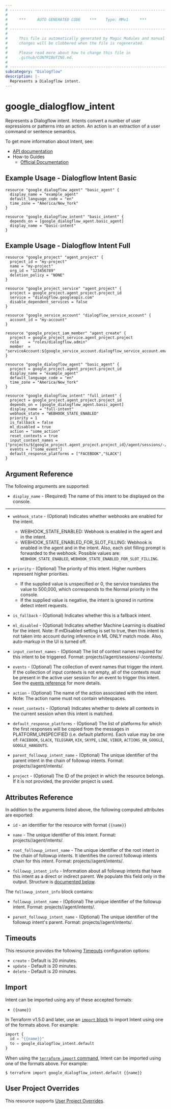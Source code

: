 ```yaml
---
# ----------------------------------------------------------------------------
#
#     ***     AUTO GENERATED CODE    ***    Type: MMv1     ***
#
# ----------------------------------------------------------------------------
#
#     This file is automatically generated by Magic Modules and manual
#     changes will be clobbered when the file is regenerated.
#
#     Please read more about how to change this file in
#     .github/CONTRIBUTING.md.
#
# ----------------------------------------------------------------------------
subcategory: "Dialogflow"
description: |-
  Represents a Dialogflow intent.
---
```


# google_dialogflow_intent

Represents a Dialogflow intent. Intents convert a number of user expressions or patterns into an action. An action
is an extraction of a user command or sentence semantics.


To get more information about Intent, see:

* [API documentation](https://cloud.google.com/dialogflow/docs/reference/rest/v2/projects.agent.intents)
* How-to Guides
    * [Official Documentation](https://cloud.google.com/dialogflow/docs/)

## Example Usage - Dialogflow Intent Basic


```hcl
resource "google_dialogflow_agent" "basic_agent" {
  display_name = "example_agent"
  default_language_code = "en"
  time_zone = "America/New_York"
}

resource "google_dialogflow_intent" "basic_intent" {
  depends_on = [google_dialogflow_agent.basic_agent]
  display_name = "basic-intent"
}
```
## Example Usage - Dialogflow Intent Full


```hcl
resource "google_project" "agent_project" {
  project_id = "my-project"
  name = "my-project"
  org_id = "123456789"
  deletion_policy = "NONE"
}

resource "google_project_service" "agent_project" {
  project = google_project.agent_project.project_id
  service = "dialogflow.googleapis.com"
  disable_dependent_services = false
}

resource "google_service_account" "dialogflow_service_account" {
  account_id = "my-account"
}

resource "google_project_iam_member" "agent_create" {
  project = google_project_service.agent_project.project
  role    = "roles/dialogflow.admin"
  member  = "serviceAccount:${google_service_account.dialogflow_service_account.email}"
}

resource "google_dialogflow_agent" "basic_agent" {
  project = google_project.agent_project.project_id
  display_name = "example_agent"
  default_language_code = "en"
  time_zone = "America/New_York"
}

resource "google_dialogflow_intent" "full_intent" {
  project = google_project.agent_project.project_id
  depends_on = [google_dialogflow_agent.basic_agent]
  display_name = "full-intent"
  webhook_state = "WEBHOOK_STATE_ENABLED"
  priority = 1
  is_fallback = false
  ml_disabled = true
  action = "some_action"
  reset_contexts = true
  input_context_names = ["projects/${google_project.agent_project.project_id}/agent/sessions/-/contexts/some_id"]
  events = ["some_event"]
  default_response_platforms = ["FACEBOOK","SLACK"]
}
```

## Argument Reference

The following arguments are supported:


* `display_name` -
  (Required)
  The name of this intent to be displayed on the console.


- - -


* `webhook_state` -
  (Optional)
  Indicates whether webhooks are enabled for the intent.
  * WEBHOOK_STATE_ENABLED: Webhook is enabled in the agent and in the intent.
  * WEBHOOK_STATE_ENABLED_FOR_SLOT_FILLING: Webhook is enabled in the agent and in the intent. Also, each slot
  filling prompt is forwarded to the webhook.
  Possible values are: `WEBHOOK_STATE_ENABLED`, `WEBHOOK_STATE_ENABLED_FOR_SLOT_FILLING`.

* `priority` -
  (Optional)
  The priority of this intent. Higher numbers represent higher priorities.
    - If the supplied value is unspecified or 0, the service translates the value to 500,000, which corresponds
    to the Normal priority in the console.
    - If the supplied value is negative, the intent is ignored in runtime detect intent requests.

* `is_fallback` -
  (Optional)
  Indicates whether this is a fallback intent.

* `ml_disabled` -
  (Optional)
  Indicates whether Machine Learning is disabled for the intent.
  Note: If mlDisabled setting is set to true, then this intent is not taken into account during inference in ML
  ONLY match mode. Also, auto-markup in the UI is turned off.

* `input_context_names` -
  (Optional)
  The list of context names required for this intent to be triggered.
  Format: projects/<Project ID>/agent/sessions/-/contexts/<Context ID>.

* `events` -
  (Optional)
  The collection of event names that trigger the intent. If the collection of input contexts is not empty, all of
  the contexts must be present in the active user session for an event to trigger this intent. See the
  [events reference](https://cloud.google.com/dialogflow/docs/events-overview) for more details.

* `action` -
  (Optional)
  The name of the action associated with the intent.
  Note: The action name must not contain whitespaces.

* `reset_contexts` -
  (Optional)
  Indicates whether to delete all contexts in the current session when this intent is matched.

* `default_response_platforms` -
  (Optional)
  The list of platforms for which the first responses will be copied from the messages in PLATFORM_UNSPECIFIED
  (i.e. default platform).
  Each value may be one of: `FACEBOOK`, `SLACK`, `TELEGRAM`, `KIK`, `SKYPE`, `LINE`, `VIBER`, `ACTIONS_ON_GOOGLE`, `GOOGLE_HANGOUTS`.

* `parent_followup_intent_name` -
  (Optional)
  The unique identifier of the parent intent in the chain of followup intents.
  Format: projects/<Project ID>/agent/intents/<Intent ID>.

* `project` - (Optional) The ID of the project in which the resource belongs.
    If it is not provided, the provider project is used.


## Attributes Reference

In addition to the arguments listed above, the following computed attributes are exported:

* `id` - an identifier for the resource with format `{{name}}`

* `name` -
  The unique identifier of this intent.
  Format: projects/<Project ID>/agent/intents/<Intent ID>.

* `root_followup_intent_name` -
  The unique identifier of the root intent in the chain of followup intents. It identifies the correct followup
  intents chain for this intent.
  Format: projects/<Project ID>/agent/intents/<Intent ID>.

* `followup_intent_info` -
  Information about all followup intents that have this intent as a direct or indirect parent. We populate this field
  only in the output.
  Structure is [documented below](#nested_followup_intent_info).


<a name="nested_followup_intent_info"></a>The `followup_intent_info` block contains:

* `followup_intent_name` -
  (Optional)
  The unique identifier of the followup intent.
  Format: projects/<Project ID>/agent/intents/<Intent ID>.

* `parent_followup_intent_name` -
  (Optional)
  The unique identifier of the followup intent's parent.
  Format: projects/<Project ID>/agent/intents/<Intent ID>.

## Timeouts

This resource provides the following
[Timeouts](https://developer.hashicorp.com/terraform/plugin/sdkv2/resources/retries-and-customizable-timeouts) configuration options:

- `create` - Default is 20 minutes.
- `update` - Default is 20 minutes.
- `delete` - Default is 20 minutes.

## Import


Intent can be imported using any of these accepted formats:

* `{{name}}`


In Terraform v1.5.0 and later, use an [`import` block](https://developer.hashicorp.com/terraform/language/import) to import Intent using one of the formats above. For example:

```tf
import {
  id = "{{name}}"
  to = google_dialogflow_intent.default
}
```

When using the [`terraform import` command](https://developer.hashicorp.com/terraform/cli/commands/import), Intent can be imported using one of the formats above. For example:

```
$ terraform import google_dialogflow_intent.default {{name}}
```

## User Project Overrides

This resource supports [User Project Overrides](https://registry.terraform.io/providers/hashicorp/google/latest/docs/guides/provider_reference#user_project_override).
